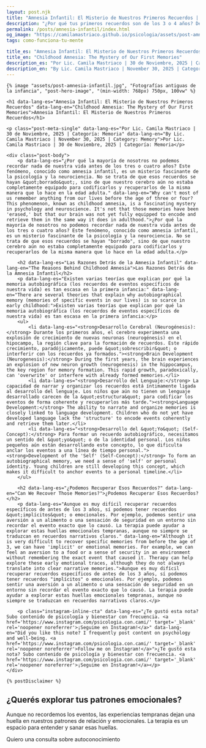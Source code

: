 ```yaml
---
layout: post.njk
title: "Amnesia Infantil: El Misterio de Nuestros Primeros Recuerdos | Blog Camila Mastriaco"
description: "¿Por qué tus primeros recuerdos son de los 3 o 4 años? Descubrí qué es la amnesia infantil y por qué ocurre."
permalink: /posts/amnesia-infantil/index.html
og_image: "https://camilamastriaco.github.io/psicologia/assets/post-amnesia-infantil.jpg"
tags: como-funciona-tu-mente

title_es: "Amnesia Infantil: El Misterio de Nuestros Primeros Recuerdos"
title_en: "Childhood Amnesia: The Mystery of Our First Memories"
description_es: "Por Lic. Camila Mastriaco | 30 de Noviembre, 2025 | Categoría: Memoria"
description_en: "By Lic. Camila Mastriaco | November 30, 2025 | Category: Memory"
---
```





    {% image "assets/post-amnesia-infantil.jpg", "Fotografías antiguas de la infancia", "post-hero-image", "(min-width: 768px) 750px, 100vw" %}
    
    <h1 data-lang-es="Amnesia Infantil: El Misterio de Nuestros Primeros Recuerdos" data-lang-en="Childhood Amnesia: The Mystery of Our First Memories">Amnesia Infantil: El Misterio de Nuestros Primeros Recuerdos</h1>
<div id="share-buttons-container"></div>

    <p class="post-meta-single" data-lang-es="Por Lic. Camila Mastriaco | 30 de Noviembre, 2025 | Categoría: Memoria" data-lang-en="By Lic. Camila Mastriaco | November 30, 2025 | Category: Memory">Por Lic. Camila Mastriaco | 30 de Noviembre, 2025 | Categoría: Memoria</p>
    
    <div class="post-body">
        <p data-lang-es="¿Por qué la mayoría de nosotros no podemos recordar nada de nuestra vida antes de los tres o cuatro años? Este fenómeno, conocido como amnesia infantil, es un misterio fascinante de la psicología y la neurociencia. No se trata de que esos recuerdos se hayan &quot;borrado&quot;, sino de que nuestro cerebro aún no estaba completamente equipado para codificarlos y recuperarlos de la misma manera que lo hace en la edad adulta." data-lang-en="Why can't most of us remember anything from our lives before the age of three or four? This phenomenon, known as childhood amnesia, is a fascinating mystery in psychology and neuroscience. It's not that those memories have been 'erased,' but that our brain was not yet fully equipped to encode and retrieve them in the same way it does in adulthood.">¿Por qué la mayoría de nosotros no podemos recordar nada de nuestra vida antes de los tres o cuatro años? Este fenómeno, conocido como amnesia infantil, es un misterio fascinante de la psicología y la neurociencia. No se trata de que esos recuerdos se hayan "borrado", sino de que nuestro cerebro aún no estaba completamente equipado para codificarlos y recuperarlos de la misma manera que lo hace en la edad adulta.</p>

        <h2 data-lang-es="Las Razones Detrás de la Amnesia Infantil" data-lang-en="The Reasons Behind Childhood Amnesia">Las Razones Detrás de la Amnesia Infantil</h2>
        <p data-lang-es="Existen varias teorías que explican por qué la memoria autobiográfica (los recuerdos de eventos específicos de nuestra vida) es tan escasa en la primera infancia:" data-lang-en="There are several theories that explain why autobiographical memory (memories of specific events in our lives) is so scarce in early childhood:">Existen varias teorías que explican por qué la memoria autobiográfica (los recuerdos de eventos específicos de nuestra vida) es tan escasa en la primera infancia:</p>
        <ul>
            <li data-lang-es="<strong>Desarrollo Cerebral (Neurogénesis):</strong> Durante los primeros años, el cerebro experimenta una explosión de crecimiento de nuevas neuronas (neurogénesis) en el hipocampo, la región clave para la formación de recuerdos. Este rápido crecimiento, paradójicamente, puede &quot;sobrescribir&quot; o interferir con los recuerdos ya formados."><strong>Brain Development (Neurogenesis):</strong> During the first years, the brain experiences an explosion of new neuron growth (neurogenesis) in the hippocampus, the key region for memory formation. This rapid growth, paradoxically, can 'overwrite' or interfere with already formed memories.</li>
            <li data-lang-es="<strong>Desarrollo del Lenguaje:</strong> La capacidad de narrar y organizar los recuerdos está íntimamente ligada al desarrollo del lenguaje. Los niños que aún no tienen un lenguaje desarrollado carecen de la &quot;estructura&quot; para codificar los eventos de forma coherente y recuperarlos más tarde."><strong>Language Development:</strong> The ability to narrate and organize memories is closely linked to language development. Children who do not yet have developed language lack the 'structure' to encode events coherently and retrieve them later.</li>
            <li data-lang-es="<strong>Desarrollo del &quot;Yo&quot; (Self-Concept):</strong> Para formar un recuerdo autobiográfico, necesitamos un sentido del &quot;yo&quot; o de la identidad personal. Los niños pequeños aún están desarrollando este concepto, lo que dificulta anclar los eventos a una línea de tiempo personal."><strong>Development of the 'Self' (Self-Concept):</strong> To form an autobiographical memory, we need a sense of 'self' or personal identity. Young children are still developing this concept, which makes it difficult to anchor events to a personal timeline.</li>
        </ul>

        <h2 data-lang-es="¿Podemos Recuperar Esos Recuerdos?" data-lang-en="Can We Recover Those Memories?">¿Podemos Recuperar Esos Recuerdos?</h2>
        <p data-lang-es="Aunque es muy difícil recuperar recuerdos específicos de antes de los 3 años, sí podemos tener recuerdos &quot;implícitos&quot; o emocionales. Por ejemplo, podemos sentir una aversión a un alimento o una sensación de seguridad en un entorno sin recordar el evento exacto que lo causó. La terapia puede ayudar a explorar estas huellas emocionales tempranas, aunque no siempre se traduzcan en recuerdos narrativos claros." data-lang-en="Although it is very difficult to recover specific memories from before the age of 3, we can have 'implicit' or emotional memories. For example, we can feel an aversion to a food or a sense of security in an environment without remembering the exact event that caused it. Therapy can help explore these early emotional traces, although they do not always translate into clear narrative memories.">Aunque es muy difícil recuperar recuerdos específicos de antes de los 3 años, sí podemos tener recuerdos "implícitos" o emocionales. Por ejemplo, podemos sentir una aversión a un alimento o una sensación de seguridad en un entorno sin recordar el evento exacto que lo causó. La terapia puede ayudar a explorar estas huellas emocionales tempranas, aunque no siempre se traduzcan en recuerdos narrativos claros.</p>
        
        <p class="instagram-inline-cta" data-lang-es="¿Te gustó esta nota? Subo contenido de psicología y bienestar con frecuencia. <a href='https://www.instagram.com/psicologia.con.cami/' target='_blank' rel='noopener noreferrer'>¡Seguime en Instagram!</a>" data-lang-en="Did you like this note? I frequently post content on psychology and well-being. <a href='https://www.instagram.com/psicologia.con.cami/' target='_blank' rel='noopener noreferrer'>Follow me on Instagram!</a>">¿Te gustó esta nota? Subo contenido de psicología y bienestar con frecuencia. <a href='https://www.instagram.com/psicologia.con.cami/' target='_blank' rel='noopener noreferrer'>¡Seguime en Instagram!</a></p>
    </div>
    
    {% postDisclaimer %}

<section id="cta-post" class="no-padding-bottom" class="animate-on-scroll">
        <h2 data-lang-es="¿Querés explorar tus patrones emocionales?" data-lang-en="Do you want to explore your emotional patterns?">¿Querés explorar tus patrones emocionales?</h2>
        <p data-lang-es="Aunque no recordemos los eventos, las experiencias tempranas dejan una huella en nuestros patrones de relación y emocionales. La terapia es un espacio para entender y sanar esas huellas." data-lang-en="Although we don't remember the events, early experiences leave a mark on our relationship and emotional patterns. Therapy is a space to understand and heal those traces.">Aunque no recordemos los eventos, las experiencias tempranas dejan una huella en nuestros patrones de relación y emocionales. La terapia es un espacio para entender y sanar esas huellas.</p>
        <a 
            class="btn whatsapp-trigger" 
            data-location="post_amnesia_cta" 
            target="_blank" 
            rel="noopener noreferrer" 
            data-lang-es="Quiero una consulta sobre autoconocimiento" 
            data-lang-en="I want a consultation about self-knowledge" 
            data-whatsapp-es="Hola Camila, leí tu nota sobre la amnesia infantil y me gustaría explorar mis patrones emocionales en terapia." 
            data-whatsapp-en="Hi Camila, I read your note about childhood amnesia and I would like to explore my emotional patterns in therapy." 
        >Quiero una consulta sobre autoconocimiento</a>
    </section>
